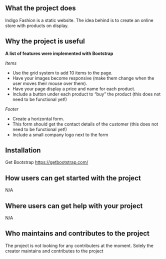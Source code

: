 ## What the project does
Indigo Fashion is a static website. The idea behind 
is to create an online store with products on display.

## Why the project is useful
**A list of features were implemented with Bootstrap**

_Items_
+ Use the grid system to add 10 items to the page.
+ Have your images become responsive (make them change when the user moves their mouse over them).
+ Have your page display a price and name for each product.
+ Include a button under each product to “buy” the product (this does not need to be functional yet!)

_Footer_
+ Create a horizontal form.
+ This form should get the contact details of the customer (this does not need to be functional yet!)
+ Include a small company logo next to the form

## Installation
Get Bootstrap
https://getbootstrap.com/

## How users can get started with the project
N/A 

## Where users can get help with your project
N/A 

## Who maintains and contributes to the project
The project is not looking for any contributers at the moment.
Solely the creator maintains and contributes to the project
